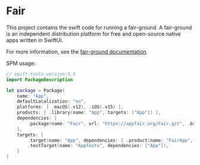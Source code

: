 # Fair

This project contains the swift code for running a fair-ground.
A fair-ground is an independent distribution platform
for free and open-source native apps written in SwiftUI.

For more information, see the
[fair-ground documentation](https://www.appfair.net/#the-app-fair-fair-ground).


SPM usage:

```swift
// swift-tools-version:5.5
import PackageDescription

let package = Package(
    name: "App",
    defaultLocalization: "en",
    platforms: [ .macOS(.v12), .iOS(.v15) ],
    products: [ .library(name: "App", targets: ["App"]) ],
    dependencies: [
        .package(name: "Fair", url: "https://appfair.org/Fair.git", .branch("main")),
    ],
    targets: [
        .target(name: "App", dependencies: [ .product(name: "FairApp", package: "Fair") ], resources: [.process("Resources"), .copy("Bundle")]),
        .testTarget(name: "AppTests", dependencies: ["App"]),
    ]
)
```



